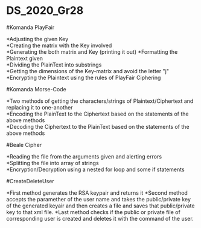 # DS_2020_Gr28

#Komanda PlayFair

*Adjusting the given Key                                                                                             
*Creating the matrix with the Key involved                                                                                                 
*Generating the both matrix and Key (printing it out)
*Formatting the Plaintext given                                                                                                           
*Dividing the PlainText into substrings                                                                                                   
*Getting the dimensions of the Key-matrix and avoid the letter "j"                                                                     
*Encrypting the Plaintext using the rules of PlayFair Ciphering                                                                         

#Komanda Morse-Code

*Two methods of getting the characters/strings of Plaintext/Ciphertext and replacing it to one-another                                   
*Encoding the PlainText to the Ciphertext based on the statements of the above methods                                                    
*Decoding the Ciphertext to the PlainText based on the statements of the above methods                                                    

#Beale Cipher

*Reading the file from the arguments given and alerting errors                                                                          
*Splitting the file into array of strings                                                                                                
*Encryption/Decryption using a nested for loop and some if statements                                                                    

#CreateDeleteUser 

*First method generates the RSA keypair and returns it
*Second method accepts the paramether of the user name and takes the public/private key of the generated keyair and then creates a file and saves that public/private key to that xml file.
*Last method checks if the public or private file of corresponding user is created and deletes it with the command of the user.